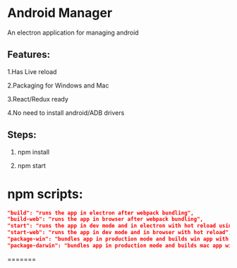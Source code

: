 # Android Manager
An electron application for managing android

Features:
---------

1.Has Live reload

2.Packaging for Windows and Mac

3.React/Redux ready

4.No need to install android/ADB drivers

Steps:
------
1. npm install

2. npm start


npm scripts:
============

```json
"build": "runs the app in electron after webpack bundling",
"build-web": "runs the app in browser after webpack bundling",
"start": "runs the app in dev mode and in electron with hot reload using localhost:8080 of webpack-dev-server",
"start-web": "runs the app in dev mode and in browser with hot reload",
"package-win": "bundles app in production mode and builds win app with all code bundled",
"package-darwin": "bundles app in production mode and builds mac app with all code bundled"
```
=======
